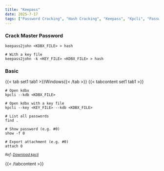 ```yaml
---
title: "Keepass"
date: 2025-7-17
tags: ["Password Cracking", "Hash Cracking", "Keepass", "Kpcli", "Password", "Kdbx"]
---
```


### Crack Master Password

```console
keepass2john <KDBX_FILE> > hash
```

```console
# With a key file
keepass2john -k <KEY_FILE> <KDBX_FILE> > hash
```

### Basic

{{< tab set1 tab1 >}}Windows{{< /tab >}}
{{< tabcontent set1 tab1 >}}

```console
# Open kdbx
kpcli --kdb <KDBX_FILE>
```

```console
# Open kdbx with a key file
kpcli --key <KEY_FILE> --kdb <KDBX_FILE>
```

```console
# List all passwords
find .
```

```console
# Show password (e.g. #0)
show -f 0
```

```console
# Export attachment (e.g. #0)
attach 0
```

<small>*Ref: [Download kpcli](https://github.com/rebkwok/kpcli)*</small>

{{< /tabcontent >}}